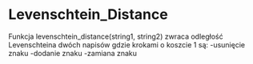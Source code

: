 # Levenschtein_Distance
Funkcja levenschtein_distance(string1, string2) zwraca odległość Levenschteina dwóch napisów gdzie krokami o koszcie 1 są:
-usunięcie znaku
-dodanie znaku
-zamiana znaku

